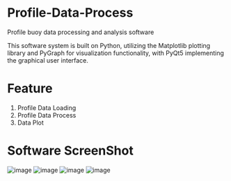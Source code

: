 # Profile-Data-Process
Profile buoy data processing and analysis software

This software system is built on Python, utilizing the Matplotlib plotting library and PyGraph for visualization functionality, with PyQt5 implementing the graphical user interface.

# Feature

1. Profile Data Loading
2. Profile Data Process
3. Data Plot
   
# Software ScreenShot

![image](https://github.com/user-attachments/assets/7a96b562-82d4-4cbb-80e5-950667492e71)
![image](https://github.com/user-attachments/assets/bf533c9e-3814-4681-b9b1-ea9573e9fd34)
![image](https://github.com/user-attachments/assets/33d971b5-9440-48ea-bd43-806fdd461f90)
![image](https://github.com/user-attachments/assets/5a3838d1-3183-4b75-b78f-543fad2fca26)


